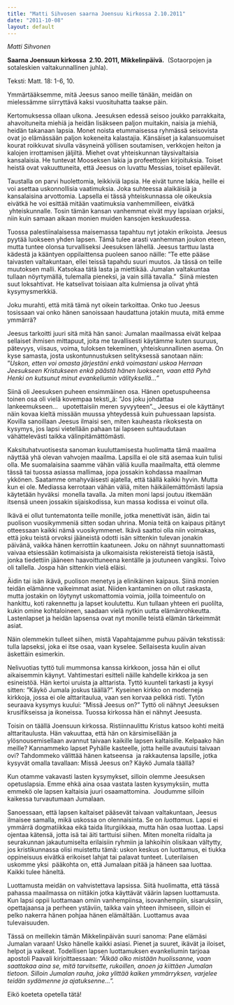 ```yaml
---
title: "Matti Sihvosen saarna Joensuu kirkossa 2.10.2011"
date: "2011-10-08"
layout: default
---
```


_Matti Sihvonen_

**Saarna Joensuun kirkossa  2.10. 2011, Mikkelinpäivä.**  (Sotaorpojen ja sotaleskien valtakunnallinen juhla).

Teksti: Matt. 18: 1-6, 10.

Ymmärtääksemme, mitä Jeesus sanoo meille tänään, meidän on mielessämme siirryttävä kaksi vuosituhatta taakse päin.

Kertomuksessa ollaan ulkona. Jeesuksen edessä seisoo joukko parrakkaita, ahavoituneita miehiä ja heidän lisäkseen paljon muitakin, naisia ja miehiä, heidän takanaan lapsia. Monet noista etummaisessa ryhmässä seisovista ovat jo elämässään paljon kokeneita kalastajia. Känsäiset ja kalansuomuiset kourat roikkuvat sivulla väsyneinä yöllisen soutamisen, verkkojen heiton ja kalojen irrottamisen jäljiltä. Miehet ovat yhteiskunnan täysivaltaisia kansalaisia. He tuntevat Mooseksen lakia ja profeettojen kirjoituksia. Toiset heistä ovat vakuuttuneita, että Jeesus on luvattu Messias, toiset epäilevät.

Taustalla on parvi huolettomia, leikkiviä lapsia. He eivät tunne lakia, heille ei voi asettaa uskonnollisia vaatimuksia. Joka suhteessa alaikäisiä ja kansalaisina arvottomia. Lapsella ei tässä yhteiskunnassa ole oikeuksia eivätkä he voi esittää mitään vaatimuksia vanhemmilleen, eivätkä  yhteiskunnalle. Tosin tämän kansan vanhemmat eivät myy lapsiaan orjaksi, niin kuin samaan aikaan monien muiden kansojen keskuudessa.

Tuossa palestiinalaisessa maisemassa tapahtuu nyt jotakin erikoista. Jeesus pyytää luokseen yhden lapsen. Tämä tulee arasti vanhemman joukon eteen, mutta tuntee olonsa turvalliseksi Jeesuksen lähellä. Jeesus tarttuu lasta kädestä ja kääntyen oppilaittensa puoleen sanoo näille: ”Te ette pääse taivasten valtakuntaan, ellei teissä tapahdu suuri muutos. Ja tässä on teille muutoksen malli. Katsokaa tätä lasta ja miettikää. Jumalan valtakuntaa tullaan nöyrtymällä, tulemalla pieneksi, ja vain sillä tavalla.”  Siinä miesten suut loksahtivat. He katselivat toisiaan alta kulmiensa ja olivat yhtä kysymysmerkkiä.

Joku murahti, että mitä tämä nyt oikein tarkoittaa. Onko tuo Jeesus tosissaan vai onko hänen sanoissaan haudattuna jotakin muuta, mitä emme ymmärrä?

Jeesus tarkoitti juuri sitä mitä hän sanoi: Jumalan maailmassa eivät kelpaa sellaiset ihmisen mittapuut, joita me tavallisesti käytämme kuten suuruus, pätevyys, viisaus, voima, tuloksen tekeminen, yhteiskunnallinen asema. On kyse samasta, josta uskontunnustuksen selityksessä sanotaan näin: ”_Uskon, etten voi omasta järjestäni enkä voimastani uskoa Herraan Jeesukseen Kristukseen enkä päästä hänen luokseen, vaan että Pyhä Henki on kutsunut minut evankeliumin välityksellä…”_

Siinä oli Jeesuksen puheen ensimmäinen osa. Hänen opetuspuheensa toinen osa oli vielä kovempaa teksti_ä: ”Jos joku johdattaa lankeemukseen…   upotettaisiin meren syvyyteen”._ Jeesus ei ole käyttänyt näin kovaa kieltä missään muussa yhteydessä kuin puhuessaan lapsista. Kovilla sanoillaan Jeesus ilmaisi sen, miten kauheasta rikoksesta on kysymys, jos lapsi vietellään pahaan tai lapseen suhtaudutaan vähättelevästi taikka välinpitämättömästi.

Kaksituhatvuotisesta sanoman kuuluttamisesta huolimatta tämä maailma näyttää yhä olevan vahvojen maailma. Lapsilla ei ole sitä asemaa kuin tulisi olla. Me suomalaisina saamme vähän väliä kuulla maailmalta, että olemme tässä tai tuossa asiassa mallimaa, jopa jossakin kohdassa maailman ykkönen. Saatamme omahyväisesti ajatella, että täällä kaikki hyvin. Mutta kun ei ole. Mediassa kerrotaan vähän väliä, miten häikäilemättömästi lapsia käytetään hyväksi  monella tavalla. Ja miten moni lapsi joutuu itkemään itsensä uneen jossakin sijaiskodissa, kun massa kodissa ei voinut olla.

Ikävä ei ollut tuntematonta teille monille, jotka menettivät isän, äidin tai puolison vuosikymmeniä sitten sodan uhrina. Monia teitä on kaipaus pitänyt otteessaan kaikki nämä vuosikymmenet. Ikävä saattoi olla niin voimakas, että joku teistä orvoksi jääneistä odotti isän sittenkin tulevan jonakin päivänä, vaikka hänen kerrottiin kaatuneen. Joku on nähnyt suunnattomasti vaivaa etsiessään kotimaisista ja ulkomaisista rekistereistä tietoja isästä, jonka tiedettiin jääneen haavoittuneena kentälle ja joutuneen vangiksi. Toivo oli tallella. Jospa hän sittenkin vielä eläisi.

Äidin tai isän ikävä, puolison menetys ja elinikäinen kaipaus. Siinä monien teidän elämänne vaikeimmat asiat. Niiden kantaminen on ollut raskasta, mutta jostakin on löytynyt uskomattomia voimia, joilla toimeentulo on hankittu, koti rakennettu ja lapset koulutettu. Kun tullaan yhteen eri puolilta, kukin omine kohtaloineen, saadaan vielä nytkin uutta elämänrohkeutta. Lastenlapset ja heidän lapsensa ovat nyt monille teistä elämän tärkeimmät asiat.

Näin olemmekin tulleet siihen, mistä Vapahtajamme puhuu päivän tekstissä: tulla lapseksi, joka ei itse osaa, vaan kyselee. Sellaisesta kuulin aivan äskettäin esimerkin.

Nelivuotias tyttö tuli mummonsa kanssa kirkkoon, jossa hän ei ollut aikaisemmin käynyt. Vahtimestari esitteli näille kahdelle kirkkoa ja sen esineistöä. Hän kertoi uruista ja alttarista. Tyttö kuunteli tarkasti ja kysyi sitten: ”Käykö Jumala joskus täällä?”. Kyseinen kirkko on moderneja kirkkoja, jossa ei ole alttaritaulua, vaan sen korvaa pelkkä risti. Tytön seuraava kysymys kuului: ”Missä Jeesus on?” Tyttö oli nähnyt Jeesuksen krusifikseissa ja ikoneissa. Tuossa kirkossa hän ei nähnyt Jeesusta.

Toisin on täällä Joensuun kirkossa. Ristiinnaulittu Kristus katsoo kohti meitä alttaritaulusta. Hän vakuuttaa, että hän on kärsimisellään ja ylösnousemisellaan avannut taivaan kaikille lapsen kaltaisille. Kelpaako hän meille? Kannammeko lapset Pyhälle kasteelle, jotta heille avautuisi taivaan ovi? Tahdommeko välittää hänen katseensa  ja rakkautensa lapsille, jotka kysyvät omalla tavallaan: Missä Jeesus on? Käykö Jumala täällä?

Kun otamme vakavasti lasten kysymykset, silloin olemme Jeesuksen opetuslapsia. Emme ehkä aina osaa vastata lasten kysymyksiin, mutta emmekö ole lapsen kaltaisia juuri osaamattomina.  Joudumme silloin kaikessa turvautumaan Jumalaan.

Sanoessaan, että lapsen kaltaiset pääsevät taivaan valtakuntaan, Jeesus ilmaisee samalla, mikä uskossa on olennaisinta. Se on _luottamus._ Lapsi ei ymmärrä dogmatiikkaa eikä taida liturgiikkaa, mutta hän osaa luottaa. Lapsi ojentaa kätensä, jotta isä tai äiti tarttuisi siihen. Miten monelta riidalta ja seurakunnan jakautumiselta erilaisiin ryhmiin ja lahkoihin olisikaan vältytty, jos kristikunnassa olisi muistettu tämä: uskon keskus on luottamus, ei tiukka oppineisuus eivätkä erikoiset lahjat tai palavat tunteet. Luterilaisen uskomme yksi  pääkohta on, että Jumalaan pitää ja häneen saa luottaa.  Kaikki tulee häneltä.

Luottamusta meidän on vahvistettava lapsissa. Siitä huolimatta, että tässä pahassa maailmassa on niitäkin jotka käyttävät väärin lapsen luottamusta. Kun lapsi oppii luottamaan omiin vanhempiinsa, isovanhempiin, sisaruksiin, opettajaansa ja perheen ystäviin, taikka vain yhteen ihmiseen, silloin ei pelko nakerra hänen pohjaa hänen elämältään. Luottamus avaa tulevaisuuden.

Tässä on meillekin tämän Mikkelinpäivän suuri sanoma: Pane elämäsi Jumalan varaan! Usko hänelle kaikki asiasi. Pienet ja suuret, ikävät ja iloiset, helpot ja vaikeat. Todellisen lapsen luottamuksen evankeliumin tarjoaa apostoli Paavali kirjoittaessaan: _”Älkää olko mistään huolissanne, vaan saattakaa aina se, mitä tarvitsette, rukoillen, anoen ja kiittäen Jumalan tietoon. Silloin Jumalan rauha, joka ylittää kaiken ymmärryksen, varjelee teidän sydämenne ja ajatuksenne…”._

Eikö koeteta opetella tätä!

